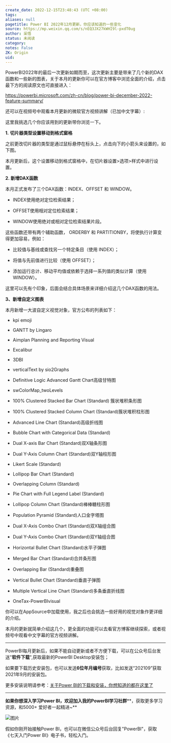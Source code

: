 ```yaml
---
create_date: 2022-12-15T23:48:43 (UTC +08:00)
tags: 
aliases: null
pagetitle: Power BI 2022年12月更新，你应该知道的一些变化
source: https://mp.weixin.qq.com/s/nEQ3JX27kWHI9l-pxdT0ug
author: 采悟
status: 未阅读
category: 
notes: False
ZK: Origin
uid: 
---
```


PowerBI2022年的最后一次更新如期而至，这次更新主要是带来了几个新的DAX函数和一些新的图表，关于本月的更新你可以在官方博客中浏览全面的介绍，点击最下方的阅读原文也可直接进入：

https://powerbi.microsoft.com/zh-cn/blog/power-bi-december-2022-feature-summary/

还可以在视频号中观看本月更新的微软官方视频讲解（已加中文字幕）:

这里我挑选几个你应该用到的更新带你浏览一下。

**1.** **切片器类型设置移动到格式窗格**

之前更改切片器的类型是通过鼠标悬停在标头上，点击向下的小箭头来设置的，如下图。

本月更新后，这个设置移动到格式窗格中，在切片器设置>选项>样式中进行设置。

**2\. 新增DAX函数**

本月正式发布了三个DAX函数：INDEX、OFFSET 和 WINDOW。

-   INDEX使用绝对定位检索结果；
    
-   OFFSET使用相对定位检索结果；
    
-   WINDOW使用绝对或相对定位检索结果片段。
    

这些函数还带有两个辅助函数， ORDERBY 和 PARTITIONBY，将使执行计算变得更加容易，例如：

-   比较值与基线或查找另一个特定条目（使用 INDEX）；
    
-   将值与先前值进行比较（使用 OFFSET）；
    
-   添加运行总计、移动平均值或依赖于选择一系列值的类似计算（使用 WINDOW）。
    

这里可以先有个印象，后面会结合具体场景来详细介绍这几个DAX函数的用法。

**3、新增自定义图表**

本月新增一大波自定义视觉对象，官方公布的列表如下：  

-   kpi emoji
    
-   GANTT by Lingaro
    
-   Aimplan Planning and Reporting Visual
    
-   Excalibur
    
-   3DBI
    
-   verticalText by sio2Graphs
    
-   Definitive Logic Advanced Gantt Chart高级甘特图
    
-   swColorMap\_twoLevels
    
-   100% Clustered Stacked Bar Chart (Standard) 簇状堆积条形图
    
-   100% Clustered Stacked Column Chart (Standard)簇状堆积柱形图
    
-   Advanced Line Chart (Standard)高级折线图
    
-   Bubble Chart with Categorical Data (Standard)
    
-   Dual X-axis Bar Chart (Standard)双X轴条形图
    
-   Dual Y-Axis Column Chart (Standard)双Y轴柱形图
    
-   Likert Scale (Standard)
    
-   Lollipop Bar Chart (Standard)
    
-   Overlapping Column (Standard)
    
-   Pie Chart with Full Legend Label (Standard)
    
-   Lollipop Column Chart (Standard)棒棒糖柱形图
    
-   Population Pyramid (Standard)人口金字塔图
    
-   Dual X-Axis Combo Chart (Standard)双X轴组合图
    
-   Dual Y-Axis Combo Chart (Standard)双Y轴组合图
    
-   Horizontal Bullet Chart (Standard)水平子弹图
    
-   Merged Bar Chart (Standard)合并条形图
    
-   Overlapping Bar (Standard)重叠图
    
-   Vertical Bullet Chart (Standard)垂直子弹图
    
-   Multiple Vertical Line Chart (Standard)多条垂直折线图
    
-   OneTax-PowerBIvisual
    

你可以在AppSource中加载使用，我之后也会挑选一些好用的视觉对象作更详细的介绍。

本月的更新就简单介绍这几个，更全面的功能可以去看官方博客继续探索，或者视频号中观看中文字幕的官方视频讲解。

___

PowerBI每月更新后，如果不能自动更新或者不方便下载，可以在公众号后台发送"**软件下载**",获取最新的PowerBI Desktop安装包；

如果要下载历史安装包，也可以发送**6位年月编号**获取，比如发送“202109”获取2021年9月的安装包。

更多安装说明请参考：[关于Power BI的下载和安装，你想知道的都在这里了](http://mp.weixin.qq.com/s?__biz=MzA4MzQwMjY4MA==&mid=2484078648&idx=1&sn=7e53496bd78498ed962696055a500474&chksm=8e13a2efb9642bf98bb73de730c5141d61eb2dfd22e1781c2603745137302ea56ba2ae4dd6ba&scene=21#wechat_redirect)

___

**如果你想深入学习Power BI，欢迎加入我的PowerBI学习社群****，获取更多学习资源，和5000+ 爱好者一起精进~**

![图片](https://mmbiz.qpic.cn/mmbiz_png/aHEbZtANQJMstwXX5zrKianmFXzyqbIVgh7byfo3V8JJPmhqicywbtYkM0j2ibngnT5XBZ2AwKvGZiby9ngoKfLvzg/640?wx_fmt=png&wxfrom=5&wx_lazy=1&wx_co=1)

假如你刚开始接触Power BI，也可以在微信公众号后台回复"PowerBI"，获取《七天入门Power BI》电子书，轻松入门。
